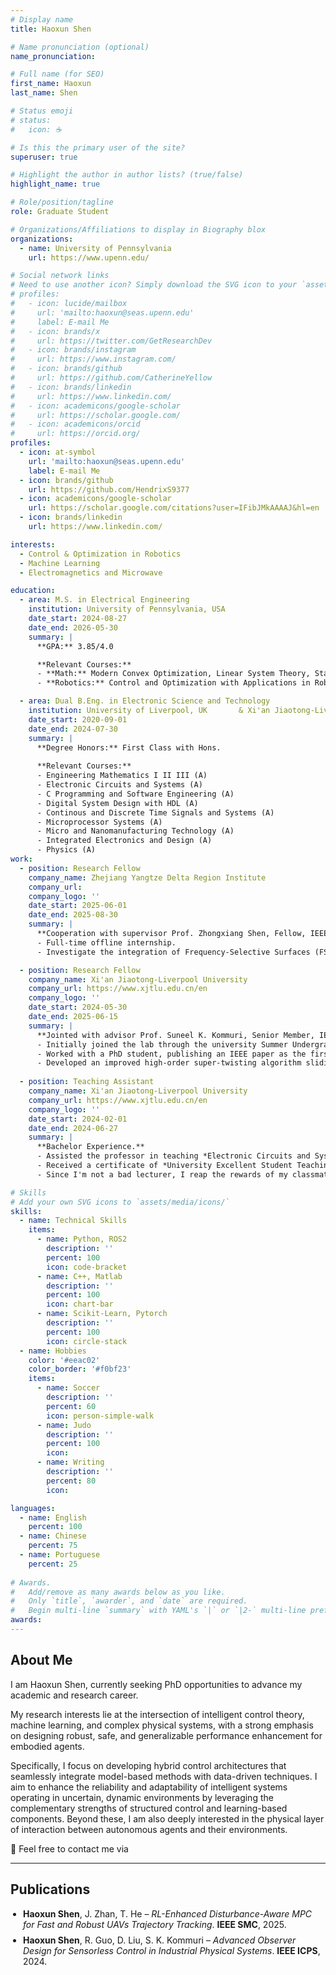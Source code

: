 ```yaml
---
# Display name
title: Haoxun Shen

# Name pronunciation (optional)
name_pronunciation: 

# Full name (for SEO)
first_name: Haoxun
last_name: Shen

# Status emoji
# status:
#   icon: ☕️

# Is this the primary user of the site?
superuser: true

# Highlight the author in author lists? (true/false)
highlight_name: true

# Role/position/tagline
role: Graduate Student

# Organizations/Affiliations to display in Biography blox
organizations:
  - name: University of Pennsylvania
    url: https://www.upenn.edu/

# Social network links
# Need to use another icon? Simply download the SVG icon to your `assets/media/icons/` folder.
# profiles:
#   - icon: lucide/mailbox
#     url: 'mailto:haoxun@seas.upenn.edu'
#     label: E-mail Me
#   - icon: brands/x
#     url: https://twitter.com/GetResearchDev
#   - icon: brands/instagram
#     url: https://www.instagram.com/
#   - icon: brands/github
#     url: https://github.com/CatherineYellow
#   - icon: brands/linkedin
#     url: https://www.linkedin.com/
#   - icon: academicons/google-scholar
#     url: https://scholar.google.com/
#   - icon: academicons/orcid
#     url: https://orcid.org/
profiles:
  - icon: at-symbol
    url: 'mailto:haoxun@seas.upenn.edu'
    label: E-mail Me
  - icon: brands/github
    url: https://github.com/HendrixS9377
  - icon: academicons/google-scholar
    url: https://scholar.google.com/citations?user=IFibJMkAAAAJ&hl=en
  - icon: brands/linkedin
    url: https://www.linkedin.com/

interests:
  - Control & Optimization in Robotics
  - Machine Learning
  - Electromagnetics and Microwave

education:
  - area: M.S. in Electrical Engineering
    institution: University of Pennsylvania, USA
    date_start: 2024-08-27
    date_end: 2026-05-30
    summary: |
      **GPA:** 3.85/4.0

      **Relevant Courses:**
      - **Math:** Modern Convex Optimization, Linear System Theory, Stat for Data Science.
      - **Robotics:** Control and Optimization with Applications in Robotics, Learning in Robotics, Autonomous Racing Cars, Nanorobotics.

  - area: Dual B.Eng. in Electronic Science and Technology 
    institution: University of Liverpool, UK       & Xi'an Jiaotong-Liverpool University, China
    date_start: 2020-09-01
    date_end: 2024-07-30
    summary: |
      **Degree Honors:** First Class with Hons.
    
      **Relevant Courses:**
      - Engineering Mathematics I II III (A)
      - Electronic Circuits and Systems (A)
      - C Programming and Software Engineering (A)
      - Digital System Design with HDL (A)
      - Continous and Discrete Time Signals and Systems (A)
      - Microprocessor Systems (A)
      - Micro and Nanomanufacturing Technology (A)
      - Integrated Electronics and Design (A)
      - Physics (A)
work:
  - position: Research Fellow
    company_name: Zhejiang Yangtze Delta Region Institute
    company_url: 
    company_logo: ''
    date_start: 2025-06-01
    date_end: 2025-08-30
    summary: |
      **Cooperation with supervisor Prof. Zhongxiang Shen, Fellow, IEEE.**
      - Full-time offline internship.
      - Investigate the integration of Frequency-Selective Surfaces (FSS) and Reconfigurable Intelligent Surfaces (RIS) to enhance the autonomy and adaptability of complex physical systems through improved electromagnetic environment control.

  - position: Research Fellow
    company_name: Xi'an Jiaotong-Liverpool University
    company_url: https://www.xjtlu.edu.cn/en
    company_logo: ''
    date_start: 2024-05-30
    date_end: 2025-06-15
    summary: |
      **Jointed with advisor Prof. Suneel K. Kommuri, Senior Member, IEEE.**
      - Initially joined the lab through the university Summer Undergraduate Research Fellowship program, and continued working as a Research Fellow throughout the academic year, culminating in an undergraduate thesis.
      - Worked with a PhD student, publishing an IEEE paper as the first author.
      - Developed an improved high-order super-twisting algorithm sliding mode observer for drives sensorless control in cyber-physical systems (CPS).
    
  - position: Teaching Assistant
    company_name: Xi'an Jiaotong-Liverpool University
    company_url: https://www.xjtlu.edu.cn/en
    company_logo: ''
    date_start: 2024-02-01
    date_end: 2024-06-27
    summary: |
      **Bachelor Experience.**  
      - Assisted the professor in teaching *Electronic Circuits and Systems*, with weekly recitation.  
      - Received a certificate of *University Excellent Student Teaching Assistant*.
      - Since I'm not a bad lecturer, I reap the rewards of my classmates' boba milk tea.  

# Skills
# Add your own SVG icons to `assets/media/icons/`
skills:
  - name: Technical Skills
    items:
      - name: Python, ROS2
        description: ''
        percent: 100
        icon: code-bracket
      - name: C++, Matlab
        description: ''
        percent: 100
        icon: chart-bar
      - name: Scikit-Learn, Pytorch
        description: ''
        percent: 100
        icon: circle-stack
  - name: Hobbies
    color: '#eeac02'
    color_border: '#f0bf23'
    items:
      - name: Soccer
        description: ''
        percent: 60
        icon: person-simple-walk
      - name: Judo
        description: ''
        percent: 100
        icon: 
      - name: Writing
        description: ''
        percent: 80
        icon:

languages:
  - name: English
    percent: 100
  - name: Chinese
    percent: 75
  - name: Portuguese
    percent: 25
    
# Awards.
#   Add/remove as many awards below as you like.
#   Only `title`, `awarder`, and `date` are required.
#   Begin multi-line `summary` with YAML's `|` or `|2-` multi-line prefix and indent 2 spaces below.
awards:
---
```



## About Me

I am Haoxun Shen, currently seeking PhD opportunities to advance my academic and research career.

My research interests lie at the intersection of intelligent control theory, machine learning, and complex physical systems, with a strong emphasis on designing robust, safe, and generalizable performance enhancement for embodied agents.

Specifically, I focus on developing hybrid control architectures that seamlessly integrate model-based methods with data-driven techniques. I aim to enhance the reliability and adaptability of intelligent systems operating in uncertain, dynamic environments by leveraging the complementary strengths of structured control and learning-based components. Beyond these, I am also deeply interested in the physical layer of interaction between autonomous agents and their environments.

<p> 📧 Feel free to contact me via <span id="email"></span></p>
<script>
  document.getElementById("email").innerHTML =
    '<a href="mailto:' + 'haoxun' + '@' + 'seas.upenn.edu">haoxun@seas.upenn.edu</a>';
</script>

---

## Publications
<ul style="list-style-type: disc; padding-left: 20px;">
  <li style="margin-bottom: 8px;">
    <strong>Haoxun Shen</strong>, J. Zhan, T. He – 
    <i>RL-Enhanced Disturbance-Aware MPC for Fast and Robust UAVs Trajectory Tracking</i>. 
    <b>IEEE SMC</b>, 2025.
  </li>
  <li style="margin-bottom: 8px;">
    <strong>Haoxun Shen</strong>, R. Guo, D. Liu, S. K. Kommuri – 
    <i>Advanced Observer Design for Sensorless Control in Industrial Physical Systems</i>. 
    <b>IEEE ICPS</b>, 2024.
  </li>
</ul>

